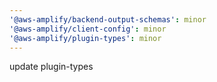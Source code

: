 ```yaml
---
'@aws-amplify/backend-output-schemas': minor
'@aws-amplify/client-config': minor
'@aws-amplify/plugin-types': minor
---
```


update plugin-types
